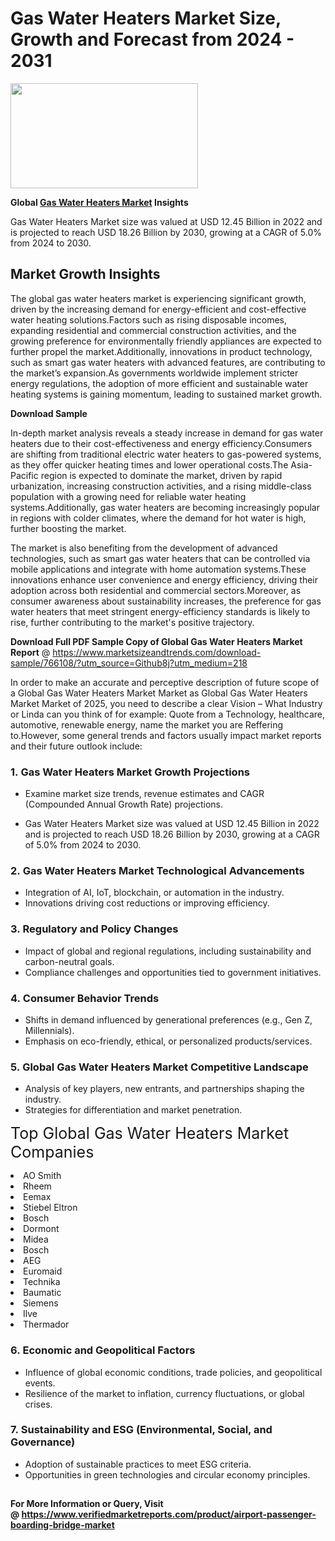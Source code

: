<H1>Gas Water Heaters Market Size, Growth and Forecast from 2024 - 2031</H1><img class="aligncenter size-medium wp-image-584254" src="https://thirdeyenews.in/wp-content/uploads/2024/09/Global-Market-Research-300x168.jpeg" alt="" width="300" height="168" /><p><strong>Global&nbsp;<a href="https://www.marketsizeandtrends.com/download-sample/766108/?utm_source=Github8j?utm_medium=218">Gas Water Heaters Market</a> Insights</strong></p><p>Gas Water Heaters Market size was valued at USD 12.45 Billion in 2022 and is projected to reach USD 18.26 Billion by 2030, growing at a CAGR of 5.0% from 2024 to 2030.</p><p><h2>Market Growth Insights</h2> <p>The global gas water heaters market is experiencing significant growth, driven by the increasing demand for energy-efficient and cost-effective water heating solutions.Factors such as rising disposable incomes, expanding residential and commercial construction activities, and the growing preference for environmentally friendly appliances are expected to further propel the market.Additionally, innovations in product technology, such as smart gas water heaters with advanced features, are contributing to the market’s expansion.As governments worldwide implement stricter energy regulations, the adoption of more efficient and sustainable water heating systems is gaining momentum, leading to sustained market growth.</p> <p><strong>Download Sample</strong></p> <p>In-depth market analysis reveals a steady increase in demand for gas water heaters due to their cost-effectiveness and energy efficiency.Consumers are shifting from traditional electric water heaters to gas-powered systems, as they offer quicker heating times and lower operational costs.The Asia-Pacific region is expected to dominate the market, driven by rapid urbanization, increasing construction activities, and a rising middle-class population with a growing need for reliable water heating systems.Additionally, gas water heaters are becoming increasingly popular in regions with colder climates, where the demand for hot water is high, further boosting the market.</p> <p>The market is also benefiting from the development of advanced technologies, such as smart gas water heaters that can be controlled via mobile applications and integrate with home automation systems.These innovations enhance user convenience and energy efficiency, driving their adoption across both residential and commercial sectors.Moreover, as consumer awareness about sustainability increases, the preference for gas water heaters that meet stringent energy-efficiency standards is likely to rise, further contributing to the market's positive trajectory.</p> <p><span class=""><strong>Download Full PDF Sample Copy of Global Gas Water Heaters Market Report</strong> @ <a href="https://www.marketsizeandtrends.com/download-sample/766108/?utm_source=Github8j?utm_medium=218" target="_blank">https://www.marketsizeandtrends.com/download-sample/766108/?utm_source=Github8j?utm_medium=218</a></span></p><p>In order to make an accurate and perceptive description of future scope of a Global&nbsp;Gas Water Heaters Market Market as Global&nbsp;Gas Water Heaters Market Market of 2025, you need to describe a clear Vision &ndash; What Industry or Linda can you think of for example: Quote from a Technology, healthcare, automotive, renewable energy, name the market you are Reffering to.However, some general trends and factors usually impact market reports and their future outlook include:</p><h3>1.&nbsp;<strong>Gas Water Heaters Market Growth Projections</strong></h3><ul><li>Examine market size trends, revenue estimates and CAGR (Compounded Annual Growth Rate) projections.</li><li><p>Gas Water Heaters Market size was valued at USD 12.45 Billion in 2022 and is projected to reach USD 18.26 Billion by 2030, growing at a CAGR of 5.0% from 2024 to 2030.</p></li></ul><h3>2.&nbsp;<strong>Gas Water Heaters Market Technological Advancements</strong></h3><ul><li>Integration of AI, IoT, blockchain, or automation in the industry.</li><li>Innovations driving cost reductions or improving efficiency.</li></ul><h3>3.&nbsp;<strong>Regulatory and Policy Changes</strong></h3><ul><li>Impact of global and regional regulations, including sustainability and carbon-neutral goals.</li><li>Compliance challenges and opportunities tied to government initiatives.</li></ul><h3>4.&nbsp;<strong>Consumer Behavior Trends</strong></h3><ul><li>Shifts in demand influenced by generational preferences (e.g., Gen Z, Millennials).</li><li>Emphasis on eco-friendly, ethical, or personalized products/services.</li></ul><h3>5.&nbsp;<strong>Global Gas Water Heaters Market Competitive Landscape</strong></h3><ul><li>Analysis of key players, new entrants, and partnerships shaping the industry.</li><li>Strategies for differentiation and market penetration.</li></ul><p data-pm-slice="1 1 []"><span style="color: inherit; font-family: inherit; font-size: 25px;">Top Global Gas Water Heaters Market Companies</span></p><div class="" data-test-id=""><p><li>AO Smith</li><li> Rheem</li><li> Eemax</li><li> Stiebel Eltron</li><li> Bosch</li><li> Dormont</li><li> Midea</li><li> Bosch</li><li> AEG</li><li> Euromaid</li><li> Technika</li><li> Baumatic</li><li> Siemens</li><li> Ilve</li><li> Thermador</li></p></div><h3>6.&nbsp;<strong>Economic and Geopolitical Factors</strong></h3><ul><li>Influence of global economic conditions, trade policies, and geopolitical events.</li><li>Resilience of the market to inflation, currency fluctuations, or global crises.</li></ul><h3>7.&nbsp;<strong>Sustainability and ESG (Environmental, Social, and Governance)</strong></h3><ul><li>Adoption of sustainable practices to meet ESG criteria.</li><li>Opportunities in green technologies and circular economy principles.</li></ul><h2><strong style="font-size: 14px;">For More Information or Query, Visit @&nbsp;</strong><a style="background-color: #ffffff; font-size: 14px;" href="https://www.marketsizeandtrends.com/report/gas-water-heaters-market/" target="_blank">https://www.verifiedmarketreports.com/product/airport-passenger-boarding-bridge-market</a></h2>